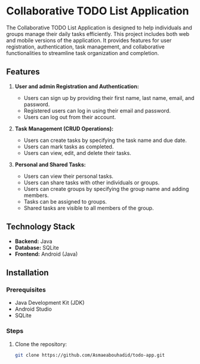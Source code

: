 # Collaborative TODO List Application

The Collaborative TODO List Application is designed to help individuals and groups manage their daily tasks efficiently. This project includes both web and mobile versions of the application. It provides features for user registration, authentication, task management, and collaborative functionalities to streamline task organization and completion.

## Features

1. **User  and admin Registration and Authentication:**
   - Users can sign up by providing their first name, last name, email, and password.
   - Registered users can log in using their email and password.
   - Users can log out from their account.

2. **Task Management (CRUD Operations):**
   - Users can create tasks by specifying the task name and due date.
   - Users can mark tasks as completed.
   - Users can view, edit, and delete their tasks.

3. **Personal and Shared Tasks:**
   - Users can view their personal tasks.
   - Users can share tasks with other individuals or groups.
   - Users can create groups by specifying the group name and adding members.
   - Tasks can be assigned to groups.
   - Shared tasks are visible to all members of the group.

## Technology Stack

- **Backend:** Java
- **Database:** SQLite
- **Frontend:** Android (Java)

## Installation

### Prerequisites

- Java Development Kit (JDK)
- Android Studio
- SQLite

### Steps

1. Clone the repository:
   ```bash
   git clone https://github.com/Asmaeabouhadid/todo-app.git
